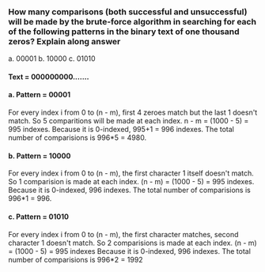 ### How many comparisons (both successful and unsuccessful) will be made by the brute-force algorithm in searching for each of the following patterns in the binary text of one thousand zeros? Explain along answer

a. 00001
b. 10000
c. 01010

#### Text = 000000000.......

#### a. Pattern = 00001

   For every index i from 0 to (n - m), first 4 zeroes match but the last 1 doesn't match. So 5 comparitions will be made at each index.
   n - m = (1000 - 5) = 995 indexes.
   Because it is 0-indexed, 995+1 = 996 indexes.
   The total number of comparisions is 996*5 = 4980.
   
#### b. Pattern = 10000

   For every index i from 0 to (n - m), the first character 1 itself doesn't match. So 1 comparision is made at each index.
   (n - m) = (1000 - 5) = 995 indexes.
   Because it is 0-indexed, 996 indexes.
   The total number of comparisions is 996*1 = 996.
   
#### c. Pattern = 01010

   For every index i from 0 to (n - m), the first character matches, second character 1 doesn't match. So 2 comparisions is made at each index.
   (n - m) = (1000 - 5) = 995 indexes
   Because it is 0-indexed, 996 indexes.
   The total number of comparisions is 996*2 = 1992
